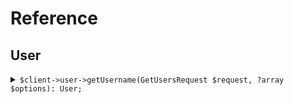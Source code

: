 # Reference
## User
<details><summary><code>$client->user->getUsername(GetUsersRequest $request, ?array $options): User;</code></summary>
<dl>
<dd>

#### 🔌 Usage

<dl>
<dd>

<dl>
<dd>

```php
$client->user->getUsername(GetUsersRequest $request, ?array $options): User;
```
</dd>
</dl>
</dd>
</dl>


</dd>
</dl>
</details>
